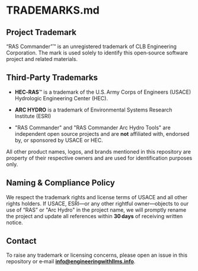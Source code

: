 # TRADEMARKS.md

## Project Trademark

“RAS Commander”™ is an unregistered trademark of CLB Engineering Corporation. The mark is used solely to identify this open‑source software project and related materials.

## Third‑Party Trademarks

* **HEC‑RAS**™ is a trademark of the U.S. Army Corps of Engineers (USACE) Hydrologic Engineering Center (HEC).
* **ARC HYDRO** is a trademark of Environmental Systems Research Institute (ESRI)

* "RAS Commander" and "RAS Commander Arc Hydro Tools" are independent open source projects and are **not** affiliated with, endorsed by, or sponsored by USACE or HEC.

All other product names, logos, and brands mentioned in this repository are property of their respective owners and are used for identification purposes only.

## Naming & Compliance Policy

We respect the trademark rights and license terms of USACE and all other rights holders. If USACE, ESRI—or any other rightful owner—objects to our use of “RAS” or "Arc Hydro" in the project name, we will promptly rename the project and update all references within **30 days** of receiving written notice.

## Contact

To raise any trademark or licensing concerns, please open an issue in this repository or e‑mail **[info@engineeringwithllms.info](mailto:info@engineeringwithllms.info)**.
 